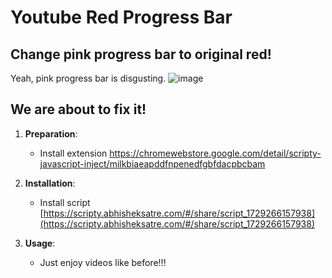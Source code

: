 # Youtube Red Progress Bar

## Change pink progress bar to original red!


Yeah, pink progress bar is disgusting. 
![image](https://github.com/user-attachments/assets/4ad9dc9a-2709-4747-b272-1e8963b55d54)
## We are about to fix it!

1. **Preparation**: 
    - Install extension https://chromewebstore.google.com/detail/scripty-javascript-inject/milkbiaeapddfnpenedfgbfdacpbcbam 

2. **Installation**:
    - Install script [https://scripty.abhisheksatre.com/#/share/script_1729266157938](https://scripty.abhisheksatre.com/#/share/script_1729266157938)

3. **Usage**:
    - Just enjoy videos like before!!!
